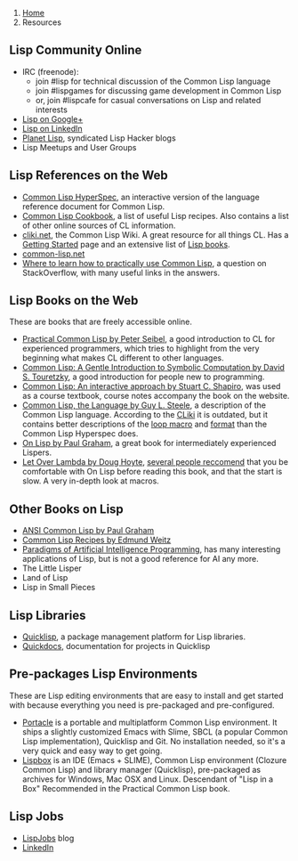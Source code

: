 <ol class="breadcrumb">
  <li><a href="/">Home</a></li>
  <li class="active">Resources</li>
</ol>

## Lisp Community Online

* IRC (freenode):
    * join #lisp for technical discussion of the Common Lisp language
    * join #lispgames for discussing game development in Common Lisp
    * or, join #lispcafe for casual conversations on Lisp and related interests
* [Lisp on Google+](https://plus.google.com/communities/101016130241925650833)
* [Lisp on LinkedIn](http://www.linkedin.com/groups?home=&gid=830547&trk=anet_ug_hm)
* [Planet Lisp](http://planet.lisp.org/), syndicated Lisp Hacker blogs
* Lisp Meetups and User Groups


## Lisp References on the Web

* [Common Lisp HyperSpec](http://www.lispworks.com/documentation/HyperSpec/Front/index.htm), an interactive version of the language reference document for Common Lisp.
* [Common Lisp Cookbook](http://cl-cookbook.sourceforge.net/index.html), a list of useful Lisp recipes. Also contains a list of other online sources of CL information.
* [cliki.net](http://cliki.net), the Common Lisp Wiki. A great resource for all things CL. Has a [Getting Started](http://cliki.net/Getting+Started) page and an extensive list of [Lisp books](http://cliki.net/Lisp%20books).
* [common-lisp.net](http://common-lisp.net/)
* [Where to learn how to practically use Common Lisp](http://stackoverflow.com/questions/7224823/where-to-learn-how-to-practically-use-common-lisp?noredirect=1&lq=1), a question on StackOverflow, with many useful links in the answers.

## Lisp Books on the Web

These are books that are freely accessible online.

* [Practical Common Lisp by Peter Seibel](http://www.gigamonkeys.com/book/), a good introduction to CL for experienced programmers, which tries to highlight from the very beginning what makes CL different to other languages.
* [Common Lisp: A Gentle Introduction to Symbolic Computation by David S. Touretzky](http://www-2.cs.cmu.edu/~dst/LispBook/), a good introduction for people new to programming.
* [Common Lisp: An interactive approach by Stuart C. Shapiro](https://www.cse.buffalo.edu/~shapiro/Commonlisp/), was used as a course textbook, course notes accompany the book on the website.
* [Common Lisp, the Language by Guy L. Steele](https://www.cs.cmu.edu/Groups/AI/html/cltl/cltl2.html), a description of the Common Lisp language. According to the [CLiki](http://cliki.net/Getting+Started) it is outdated, but it contains better descriptions of the [loop macro](http://www.cs.cmu.edu/afs/cs.cmu.edu/project/ai-repository/ai/html/cltl/clm/node235.html#SECTION003000000000000000000) and [format](http://www.cs.cmu.edu/afs/cs.cmu.edu/project/ai-repository/ai/html/cltl/clm/node200.html) than the Common Lisp Hyperspec does.
* [On Lisp by Paul Graham](http://www.paulgraham.com/onlisp.html), a great book for intermediately experienced Lispers.
* [Let Over Lambda by Doug Hoyte](http://letoverlambda.com/), [several people reccomend](https://www.reddit.com/r/lisp/comments/3actsc/let_over_lambda/) that you be comfortable with On Lisp before reading this book, and that the start is slow. A very in-depth look at macros.


## Other Books on Lisp

* [ANSI Common Lisp by Paul Graham](http://www.paulgraham.com/acl.html)
* [Common Lisp Recipes by Edmund Weitz](http://weitz.de/cl-recipes/)
* [Paradigms of Artificial Intelligence Programming](http://norvig.com/paip.html), has many interesting applications of Lisp, but is not a good reference for AI any more.
* The Little Lisper
* Land of Lisp
* Lisp in Small Pieces

## Lisp Libraries

* [Quicklisp](https://www.quicklisp.org/beta/), a package management platform for Lisp libraries.
* [Quickdocs](http://quickdocs.org/), documentation for projects in Quicklisp

## Pre-packages Lisp Environments

These are Lisp editing environments that are easy to install and get started with because everything you need is pre-packaged and pre-configured.
* [Portacle](https://shinmera.github.io/portacle/) is a portable and multiplatform Common Lisp environment. It ships a slightly customized Emacs with Slime, SBCL (a popular Common Lisp implementation), Quicklisp and Git. No installation needed, so it's a very quick and easy way to get going.
* [Lispbox](https://common-lisp.net/project/lispbox/) is an IDE (Emacs + SLIME), Common Lisp environment (Clozure Common Lisp) and library manager (Quicklisp), pre-packaged as archives for Windows, Mac OSX and Linux. Descendant of "Lisp in a Box" Recommended in the Practical Common Lisp book.


## Lisp Jobs

* [LispJobs](http://lispjobs.wordpress.com/) blog
* [LinkedIn](http://www.linkedin.com/vsearch/j?keywords=common+lisp)
